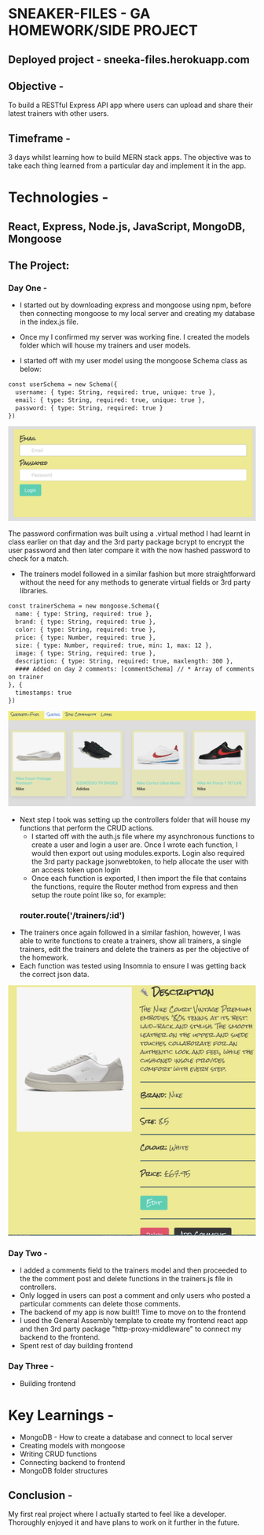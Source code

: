 
# SNEAKER-FILES - GA HOMEWORK/SIDE PROJECT

## Deployed project - sneeka-files.herokuapp.com

## Objective - 

To build a RESTful Express API app where users can upload and share their latest trainers with other users.

## Timeframe - 

3 days whilst learning how to build MERN stack apps. The objective was to take each thing learned from a particular day and implement it in the app.

# Technologies - 

## React, Express, Node.js, JavaScript, MongoDB, Mongoose

## The Project:

### Day One -

* I started out by downloading express and mongoose using npm, before then connecting mongoose to my local server and creating my database in the index.js file.

* Once my I confirmed my server was working fine. I created the models folder which will house my trainers and user models. 

* I started off with my user model using the mongoose Schema class as below:
```
const userSchema = new Schema({
  username: { type: String, required: true, unique: true },
  email: { type: String, required: true, unique: true },
  password: { type: String, required: true }
})
```

![my screenshot](readme-images/login.png)

The password confirmation was built using a .virtual method I had learnt in class earlier on that day and the 3rd party package bcrypt to encrypt the user password and then later compare it with the now hashed password to check for a match.

* The trainers model followed in a similar fashion but more straightforward without the need for any methods to generate virtual fields or 3rd party libraries. 
```
const trainerSchema = new mongoose.Schema({
  name: { type: String, required: true },
  brand: { type: String, required: true },
  color: { type: String, required: true },
  price: { type: Number, required: true },
  size: { type: Number, required: true, min: 1, max: 12 },
  image: { type: String, required: true },
  description: { type: String, required: true, maxlength: 300 },
  #### Added on day 2 comments: [commentSchema] // * Array of comments on trainer 
}, {
  timestamps: true
})
```

![my screenshot](readme-images/trainersindex.png)

* Next step I took was setting up the controllers folder that will house my functions that perform the CRUD actions. 
  * I started off with the auth.js file where my asynchronous functions to create a user and login a user are. Once I wrote each function, I would then export out using modules.exports. Login also required the 3rd party package jsonwebtoken, to help allocate the user with an access token upon login
  * Once each function is exported, I then import the file that contains the functions, require the Router method from express and then setup the route point like so, for example:
   ### router.route('/trainers/:id')
* The trainers once again followed in a similar fashion, however, I was able to write functions to create a trainers, show all trainers, a single trainers, edit the trainers and delete the trainers as per the objective of the homework.
* Each function was tested using Insomnia to ensure I was getting back the correct json data.

![my screenshot](readme-images/trainershow.png)

### Day Two - 

* I added a comments field to the trainers model and then proceeded to the the comment post and delete functions in the trainers.js file in controllers. 
* Only logged in users can post a comment and only users who posted a particular comments can delete those comments. 
* The backend of my app is now built!! Time to move on to the frontend 
* I used the General Assembly template to create my frontend react app and then 3rd party package "http-proxy-middleware" to connect my backend to the frontend.
* Spent rest of day building frontend

### Day Three - 

* Building frontend

# Key Learnings - 

* MongoDB - How to create a database and connect to local server
* Creating models with mongoose
* Writing CRUD functions
* Connecting backend to frontend
* MongoDB folder structures

## Conclusion - 

My first real project where I actually started to feel like a developer. Thoroughly enjoyed it and have plans to work on it further in the future.



